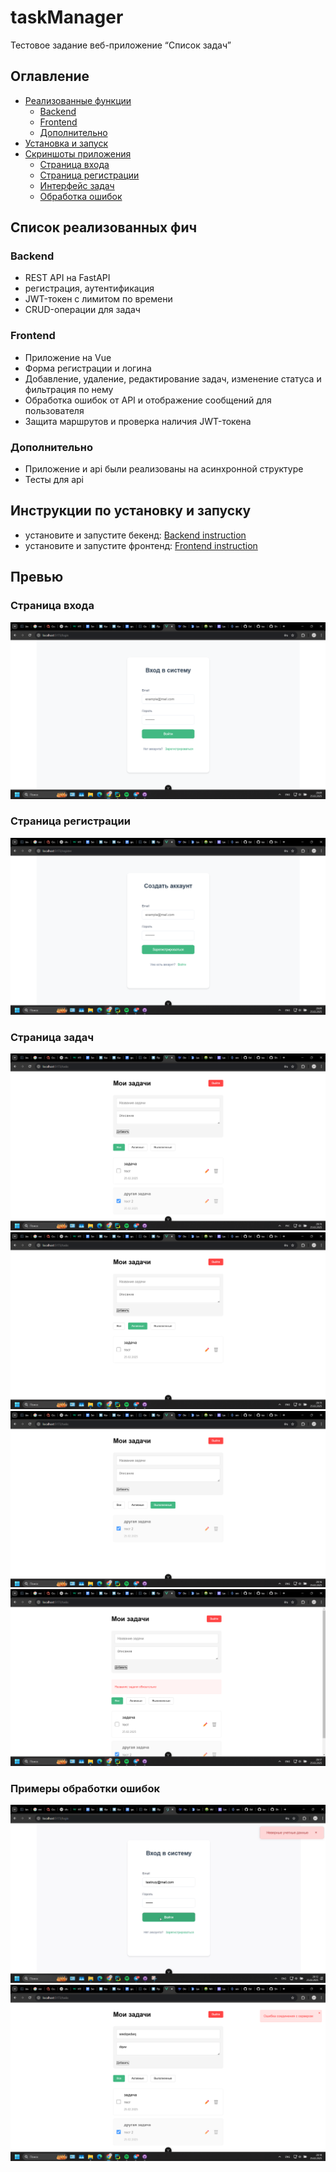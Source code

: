 # taskManager
Тестовое задание веб-приложение “Список задач”
## Оглавление
- [Реализованные функции](#список-реализованных-фич)  
   - [Backend](#backend)  
   - [Frontend](#frontend)  
   - [Дополнительно](#дополнительно)  
- [Установка и запуск](#инструкции-по-установку-и-запуску)  
- [Скриншоты приложения](#превью)  
   - [Страница входа](#страница-входа)  
   - [Страница регистрации](#страница-регистрации)  
   - [Интерфейс задач](#страница-задач)  
   - [Обработка ошибок](#примеры-обработки-ошибок)

## Список реализованных фич
### Backend
- REST API на FastAPI
- регистрация, аутентификация
- JWT-токен с лимитом по времени
- CRUD-операции для задач
### Frontend
- Приложение на Vue
- Форма регистрации и логина
- Добавление, удаление, редактирование задач, изменение статуса и фильтрация по нему
-  Обработка ошибок от API и отображение сообщений для пользователя
-  Защита маршрутов и проверка наличия JWT-токена
### Дополнительно
- Приложение и api были реализованы на асинхронной структуре
- Тесты для api

## Инструкции по установку и запуску
- установите и запустите бекенд: [Backend instruction](backend/README.md)
- установите и запустите фронтенд: [Frontend instruction](frontend/vue-project/README.md)

## Превью
### Страница входа
![](README_media/login.png)
### Страница регистрации
![](README_media/registration.png)
### Страница задач
![](README_media/tasks_page.png)
![](README_media/active_tasks_page.png)
![](README_media/done_tasks_page.png)
![](README_media/tasks_page_form_chesk.png)
### Примеры обработки ошибок
![](README_media/login_error_handle.png)
![](README_media/server_error_tasks_page.png)
